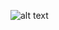 ![alt text](https://media3.giphy.com/media/v1.Y2lkPTc5MGI3NjExMmE4Y2YyNmFjYjFhNTA1YTc5OTk1ZjE3MTJjZWI5NTFhNGE4ZTM3YyZjdD1n/LSqeqnFyzTmosb1U7r/giphy.gif "Ray Tracing Program")


